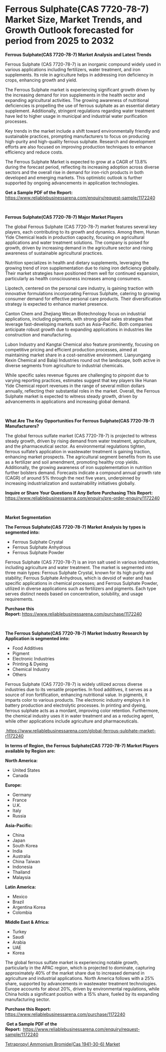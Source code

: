 <p><h1>Ferrous Sulphate(CAS 7720-78-7) Market Size, Market Trends, and Growth Outlook forecasted for period from 2025 to 2032</h1></p><p><strong>Ferrous Sulphate(CAS 7720-78-7) Market Analysis and Latest Trends</strong></p>
<p><p>Ferrous Sulphate (CAS 7720-78-7) is an inorganic compound widely used in various applications including fertilizers, water treatment, and iron supplements. Its role in agriculture helps in addressing iron deficiency in crops, enhancing growth and yield.</p><p>The Ferrous Sulphate market is experiencing significant growth driven by the increasing demand for iron supplements in the health sector and expanding agricultural activities. The growing awareness of nutritional deficiencies is propelling the use of ferrous sulphate as an essential dietary supplement. Additionally, stringent regulations regarding water treatment have led to higher usage in municipal and industrial water purification processes.</p><p>Key trends in the market include a shift toward environmentally friendly and sustainable practices, prompting manufacturers to focus on producing high-purity and high-quality ferrous sulphate. Research and development efforts are also focused on improving production techniques to enhance efficiency and reduce costs.</p><p>The Ferrous Sulphate Market is expected to grow at a CAGR of 13.8% during the forecast period, reflecting its increasing adoption across diverse sectors and the overall rise in demand for iron-rich products in both developed and emerging markets. This optimistic outlook is further supported by ongoing advancements in application technologies.</p></p>
<p><strong>Get a Sample PDF of the Report:&nbsp;</strong> <a href="https://www.reliablebusinessarena.com/enquiry/request-sample/1172240?utm_campaign=2209&utm_medium=2&utm_source=Github&utm_content=ia&utm_term=03042025&utm_id=ferrous-sulphatecas-7720-78-7">https://www.reliablebusinessarena.com/enquiry/request-sample/1172240</a></p>
<p>&nbsp;</p>
<p><strong>Ferrous Sulphate(CAS 7720-78-7) Major Market Players</strong></p>
<p><p>The global Ferrous Sulphate (CAS 7720-78-7) market features several key players, each contributing to its growth and dynamics. Among them, Hunan Yide Chemical leads in production capacity, focusing on agricultural applications and water treatment solutions. The company is poised for growth, driven by increasing demand in the agriculture sector and rising awareness of sustainable agricultural practices.</p><p>Nutrition specializes in health and dietary supplements, leveraging the growing trend of iron supplementation due to rising iron deficiency globally. Their market strategies have positioned them well for continued expansion, particularly as health consciousness increases among consumers.</p><p>Lipotech, centered on the personal care industry, is gaining traction with innovative formulations incorporating Ferrous Sulphate, catering to growing consumer demand for effective personal care products. Their diversification strategy is expected to enhance market presence.</p><p>Canton Chem and Zhejiang Wecan Biotechnology focus on industrial applications, including pigments, with strong global sales strategies that leverage fast-developing markets such as Asia-Pacific. Both companies anticipate robust growth due to expanding applications in industries like construction and manufacturing.</p><p>Lubon Industry and Kangtai Chemical also feature prominently, focusing on competitive pricing and efficient production processes, aimed at maintaining market share in a cost-sensitive environment. Lianyungang Kexin Chemical and Balaji Industries round out the landscape, both active in diverse segments from agriculture to industrial chemicals.</p><p>While specific sales revenue figures are challenging to pinpoint due to varying reporting practices, estimates suggest that key players like Hunan Yide Chemical report revenues in the range of several million dollars annually, reflecting their substantial roles in the market. Overall, the Ferrous Sulphate market is expected to witness steady growth, driven by advancements in applications and increasing global demand.</p></p>
<p>&nbsp;</p>
<p><strong>What Are The Key Opportunities For Ferrous Sulphate(CAS 7720-78-7) Manufacturers?</strong></p>
<p><p>The global ferrous sulfate market (CAS 7720-78-7) is projected to witness steady growth, driven by rising demand from water treatment, agriculture, and the pharmaceutical sector. As environmental regulations tighten, ferrous sulfate’s application in wastewater treatment is gaining traction, enhancing market prospects. The agricultural segment benefits from its use as a fertilizer and soil amendment, promoting healthy crop yields. Additionally, the growing awareness of iron supplementation in nutrition further bolsters demand. Forecasts indicate a compound annual growth rate (CAGR) of around 5% through the next five years, underpinned by increasing industrialization and sustainability initiatives globally.</p></p>
<p><strong>Inquire or Share Your Questions If Any Before Purchasing This Report:</strong> <a href="https://www.reliablebusinessarena.com/enquiry/pre-order-enquiry/1172240?utm_campaign=2209&utm_medium=2&utm_source=Github&utm_content=ia&utm_term=03042025&utm_id=ferrous-sulphatecas-7720-78-7">https://www.reliablebusinessarena.com/enquiry/pre-order-enquiry/1172240</a></p>
<p>&nbsp;</p>
<p><strong>Market Segmentation</strong></p>
<p><strong>The Ferrous Sulphate(CAS 7720-78-7) Market Analysis by types is segmented into:</strong></p>
<p><ul><li>Ferrous Sulphate Crystal</li><li>Ferrous Sulphate Anhydrous</li><li>Ferrous Sulphate Powder</li></ul></p>
<p><p>Ferrous Sulphate (CAS 7720-78-7) is an iron salt used in various industries, including agriculture and water treatment. The market is segmented into three main types: Ferrous Sulphate Crystal, known for its high purity and stability; Ferrous Sulphate Anhydrous, which is devoid of water and has specific applications in chemical processes; and Ferrous Sulphate Powder, utilized in diverse applications such as fertilizers and pigments. Each type serves distinct needs based on concentration, solubility, and usage requirements.</p></p>
<p><strong>Purchase this Report:&nbsp;</strong><a href="https://www.reliablebusinessarena.com/purchase/1172240?utm_campaign=2209&utm_medium=2&utm_source=Github&utm_content=ia&utm_term=03042025&utm_id=ferrous-sulphatecas-7720-78-7">https://www.reliablebusinessarena.com/purchase/1172240</a></p>
<p>&nbsp;</p>
<p><strong>The Ferrous Sulphate(CAS 7720-78-7) Market Industry Research by Application is segmented into:</strong></p>
<p><ul><li>Food Additives</li><li>Pigment</li><li>Electronic Industries</li><li>Printing & Dyeing</li><li>Chemical Industry</li><li>Others</li></ul></p>
<p><p>Ferrous Sulphate (CAS 7720-78-7) is widely utilized across diverse industries due to its versatile properties. In food additives, it serves as a source of iron fortification, enhancing nutritional value. In pigments, it imparts color to various products. The electronic industry employs it in battery production and electrolytic processes. In printing and dyeing, ferrous sulphate acts as a mordant, improving color retention. Furthermore, the chemical industry uses it in water treatment and as a reducing agent, while other applications include agriculture and pharmaceuticals.</p></p>
<p><a href="https://www.reliablebusinessarena.com/global-ferrous-sulphate-market-r1172240?utm_campaign=2209&utm_medium=2&utm_source=Github&utm_content=ia&utm_term=03042025&utm_id=ferrous-sulphatecas-7720-78-7">&nbsp;https://www.reliablebusinessarena.com/global-ferrous-sulphate-market-r1172240</a></p>
<p><strong>In terms of Region, the Ferrous Sulphate(CAS 7720-78-7) Market Players available by Region are:</strong></p>
<p>
    <p> <strong> North America: </strong>
        <ul>
            <li>United States</li>
            <li>Canada</li>
        </ul>
        </p> 
    <p> <strong> Europe: </strong>
        <ul>
            <li>Germany</li>
            <li>France</li>
            <li>U.K.</li>
            <li>Italy</li>
            <li>Russia</li>
        </ul>
        </p> 
    <p> <strong> Asia-Pacific: </strong>
        <ul>
            <li>China</li>
            <li>Japan</li>
            <li>South Korea</li>
            <li>India</li>
            <li>Australia</li>
            <li>China Taiwan</li>
            <li>Indonesia</li>
            <li>Thailand</li>
            <li>Malaysia</li>
        </ul>
        </p> 
    <p> <strong> Latin America: </strong>
        <ul>
            <li>Mexico</li>
            <li>Brazil</li>
            <li>Argentina Korea</li>
            <li>Colombia</li>
        </ul>
        </p> 
    <p> <strong> Middle East & Africa: </strong>
        <ul>
            <li>Turkey</li>
            <li>Saudi</li>
            <li>Arabia</li>
            <li>UAE</li>
            <li>Korea</li>
        </ul>
    </p>
    </p>
<p><p>The global ferrous sulfate market is experiencing notable growth, particularly in the APAC region, which is projected to dominate, capturing approximately 40% of the market share due to increased demand in agriculture and industrial applications. North America follows with a 25% share, supported by advancements in wastewater treatment technologies. Europe accounts for about 20%, driven by environmental regulations, while China holds a significant position with a 15% share, fueled by its expanding manufacturing sector.</p></p>
<p><strong>Purchase this Report: </strong><a href="https://www.reliablebusinessarena.com/purchase/1172240?utm_campaign=2209&utm_medium=2&utm_source=Github&utm_content=ia&utm_term=03042025&utm_id=ferrous-sulphatecas-7720-78-7">https://www.reliablebusinessarena.com/purchase/1172240</a></p>
<p>&nbsp;<strong>Get a Sample PDF of the Report:&nbsp;&nbsp;</strong><a href="https://www.reliablebusinessarena.com/enquiry/request-sample/1172240?utm_campaign=2209&utm_medium=2&utm_source=Github&utm_content=ia&utm_term=03042025&utm_id=ferrous-sulphatecas-7720-78-7">https://www.reliablebusinessarena.com/enquiry/request-sample/1172240</a></p>
<p><strong></strong></p>
<p><p><a href="https://github.com/mauripalmi/Market-Research-Report-List-6/blob/main/tetrapropyl-ammonium-bromidecas-1941-30-6-market.md?utm_campaign=2209&utm_medium=2&utm_source=Github&utm_content=ia&utm_term=03042025&utm_id=ferrous-sulphatecas-7720-78-7">Tetrapropyl Ammonium Bromide(Cas 1941-30-6) Market</a></p></p>